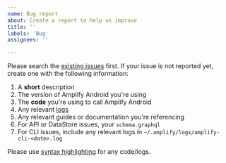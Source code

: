 ```yaml
---
name: Bug report
about: Create a report to help us improve
title: ''
labels: 'Bug'
assignees: ''

---
```


Please search the [existing issues](https://github.com/aws-amplify/amplify-android/search?q=%22your%20search%20query%20goes%20here%22) first.  If your issue is not reported yet, create one with the following information:

1. A **short** description
2. The version of Amplify Android you're using
3. The **code** you're using to call Amplify Android
4. Any relevant [logs](https://github.com/aws-amplify/amplify-android/blob/main/CONTRIBUTING.md#getting-more-output)
5. Any relevant guides or documentation you're referencing
6. For API or DataStore issues, your `schema.graphql`
7. For CLI issues, include any relevant logs in `~/.amplify/logs/amplify-cli-<date>.log`

Please use [syntax highlighting](https://docs.github.com/en/free-pro-team@latest/github/writing-on-github/creating-and-highlighting-code-blocks#fenced-code-blocks) for any code/logs.

